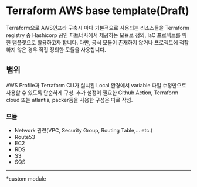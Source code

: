 # Terraform AWS base template(Draft)

Terraform으로 AWS인프라 구축시 마다 기본적으로 사용되는 리소스들을 Terraform registry 중 Hashicorp 공인 파트너사에서 제공하는 모듈로 정의, IaC 프로젝트를 위한 탬플릿으로 활용하고자 합니다. 다만, 공식 모듈이 존재하지 않거나 프로젝트에 적합하지 않은 경우 직접 정의한 모듈을 사용합니다.

## 범위
AWS Profile과 Terraform CLI가 설치된 Local 환경에서 variable 파일 수정만으로 사용할 수 있도록 단순하게 구성. 추가 설정이 필요한 Github Action, Terraform cloud 또는 atlantis, packer등을 사용한 구성은 따로 작성.

### 모듈
- Network 관련(VPC, Security Group, Routing Table,... etc.)
- Route53
- EC2
- RDS
- S3
- SQS

----
*custom module
